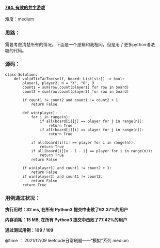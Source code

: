 #### [794. 有效的井字游戏](https://leetcode-cn.com/problems/valid-tic-tac-toe-state/)

难度：medium

### **思路：**

​		需要考虑清楚所有的情况，下面是一个逻辑和我相同，但是用了更多python语法糖的代码。

### **源码：**

```
class Solution:
    def validTicTacToe(self, board: List[str]) -> bool:
        player1, player2, n = "X", "O", 3
        count1 = sum(row.count(player1) for row in board)
        count2 = sum(row.count(player2) for row in board)
        
        if count1 != count2 and count1 != count2 + 1:
            return False
        
        def win(player):
            for i in range(n):
                if all(board[i][j] == player for j in range(n)):
                    return True
                if all(board[j][i] == player for j in range(n)):
                    return True
            
            if all(board[i][i] == player for i in range(n)):
                return True
            if all(board[i][n - 1 - i] == player for i in range(n)):
                return True
            return False
        
        if win(player1) and count1 != count2 + 1:
            return False
        if win(player2) and count1 != count2:
            return False    
        return True
```



### **用例通过状况：**

**执行用时：32 ms, 在所有 Python3 提交中击败了62.37%的用户**

**内存消耗：15 MB, 在所有 Python3 提交中击败了77.42%的用户**

**通过测试用例：109 / 109**



@time ： 2021/12/09  leetcode日常刷题——“模拟”系列  medium


